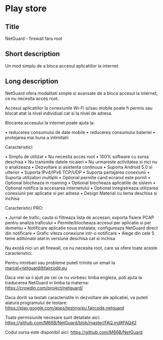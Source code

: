 Play store
==========

Title
-----
NetGuard - firewall fara root


Short description
-----------------
Un mod simplu de a bloca accesul aplicatiilor la internet


Long description
----------------
NetGuard ofera modalitati simple si avansate de a bloca accesul la internet, ce nu necesita acces root.

Accesul aplicatiilor la conexiunile Wi-Fi si/sau mobile poate fi permis sau blocat atat la nivel individual cat si la nivel de adresa.

Blocarea accesului la internet poate ajuta la:

&bull; reducerea consumului de date mobile
&bull; reducerea consumului bateriei
&bull; protejarea mai buna a intimitatii

Caracteristici:

&bull; Simplu de utilizat
&bull; Nu necesita acces root
&bull; 100% software cu sursa deschisa
&bull; Nu transmite datele nicaieri
&bull; Nu urmareste activitatea si nici nu o analizeaza
&bull; Dezvoltare si asistenta continuua
&bull; Suporta Android 5.0 si ulterior
&bull; Suporta IPv4/IPv6 TCP/UDP
&bull; Suporta partajarea conexiunii
&bull; Suporta utilizatori multiplii
&bull; Optional permite cand ecranul este pornit
&bull; Optional blocheaza in roaming
&bull; Optional blocheaza aplicatiile de sistem
&bull; Optional notifica la accesarea internetului
&bull; Optional inregistreaza utilizarea conexiunii per aplicatie si per adresa
&bull; Design Material cu tema deschisa si inchisa

Caracteristici PRO:

&bull; Jurnal de trafic; cauta si filtreaza lista de accesari; exporta fisiere PCAP pentru analiza traficului
&bull; Permite/blocheaza accesul per aplicatie si per domeniu
&bull; Notificare aplicatie noua instalata; configureaza NetGuard direct din notificare
&bull; Grafic viteza conexiune intr-o notificare
&bull; Alege din cele 5 teme aditionale atat in versiune deschisa cat si inchisa

Nu există nici un alt firewall, ce nu necesita root, care sa ofere toate aceste caracteristici.

Pentru intrebari sau probleme puteti trimite un email la marcel+netguard@faircode.eu

Daca vrei sa ii ajuti pe cei ce nu vorbesc limba engleza, poti ajuta la traducerea NetGuard in limba ta materna: https://crowdin.com/project/netguard/

Daca doriti sa testati caracteristile in dezvoltare ale aplicatiei, va puteti alatura programului de testare: https://play.google.com/apps/testing/eu.faircode.netguard

Toate permisiunile necesare sunt detaliate aici: https://github.com/M66B/NetGuard/blob/master/FAQ.md#FAQ42

Codul sursa este disponibil aici: https://github.com/M66B/NetGuard
